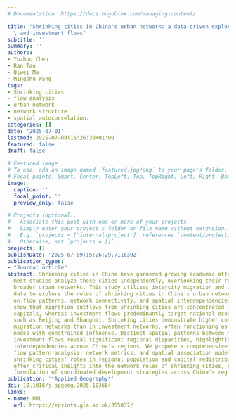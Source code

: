 ```yaml
---
# Documentation: https://docs.hugoblox.com/managing-content/

title: "Shrinking cities in China's urban network: a data-driven exploration of migration\
  \ and investment flows"
subtitle: ''
summary: ''
authors:
- Yuzhou Chen
- Ran Tao
- Qiwei Ma
- Mingshu Wang
tags:
- Shrinking cities
- flow analysis
- urban network
- network structure
- spatial autocorrelation.
categories: []
date: '2025-07-01'
lastmod: 2025-07-09T16:26:30+01:00
featured: false
draft: false

# Featured image
# To use, add an image named `featured.jpg/png` to your page's folder.
# Focal points: Smart, Center, TopLeft, Top, TopRight, Left, Right, BottomLeft, Bottom, BottomRight.
image:
  caption: ''
  focal_point: ''
  preview_only: false

# Projects (optional).
#   Associate this post with one or more of your projects.
#   Simply enter your project's folder or file name without extension.
#   E.g. `projects = ["internal-project"]` references `content/project/deep-learning/index.md`.
#   Otherwise, set `projects = []`.
projects: []
publishDate: '2025-07-09T15:26:29.711639Z'
publication_types:
- "Journal article"
abstract: Shrinking cities in China have garnered growing academic attention. However,
  most studies analyze these cities independently, overlooking their roles within
  broader urban networks. This study utilizes intercity migration and investment flow
  data to explore the roles of shrinking cities in China's urban network, focusing
  on flow patterns, network connectivity, and spatial interdependencies. The results
  show that migration outflows from shrinking cities are concentrated in provincial
  capitals, whereas investment flows predominantly target national economic centers
  such as Beijing and Shanghai. Shrinking cities demonstrate higher connectivity in
  migration networks than in investment networks, often functioning as peripheral
  nodes with constrained influence. Distinct spatial patterns between migration and
  investment flows reveal significant regional disparities, highlighting uneven economic
  interdependencies across China's regions. We propose a comprehensive framework integrating
  flow pattern analysis, network metrics, and spatial association modeling to assess
  shrinking cities' roles in regional population and capital redistribution. The findings
  offer critical insights into the network roles of shrinking cities, supporting the
  formulation of coordinated development strategies across China's regions.
publication: '*Applied Geography*'
doi: 10.1016/j.apgeog.2025.103664
links:
- name: URL
  url: https://eprints.gla.ac.uk/355037/
---
```

